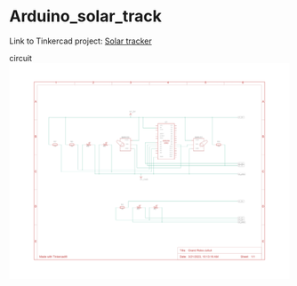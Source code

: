# Arduino_solar_track
Link to Tinkercad project: [Solar tracker](https://www.tinkercad.com/things/gveaNrLVcNt-grand-robo-juttuli)

circuit
![alt text](https://github.com/grebano/Arduino_solar_track/blob/main/Circuit/Solar_track_circuit.jpg?raw=true)
